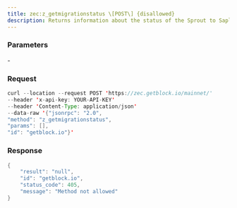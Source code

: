 ```yaml
---
title: zec:z_getmigrationstatus \[POST\] {disallowed}
description: Returns information about the status of the Sprout to Sapling migration.Note A transaction is defined as finalized if it has at least tenconfirmations.Also, it is possible that manually created transactions involving thiswallet will be included in the result.
---
```


### Parameters


\-

### Request

``` java
curl --location --request POST 'https://zec.getblock.io/mainnet/' 
--header 'x-api-key: YOUR-API-KEY' 
--header 'Content-Type: application/json' 
--data-raw '{"jsonrpc": "2.0",
"method": "z_getmigrationstatus",
"params": [],
"id": "getblock.io"}'
```

###  Response

``` java
{
    "result": "null",
    "id": "getblock.io",
    "status_code": 405,
    "message": "Method not allowed"
}
```


